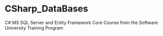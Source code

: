 # CSharp_DataBases
C# MS SQL Server and Entity Framework Core Course from the Software University Training Program
